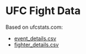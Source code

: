 # UFC Fight Data

Based on ufcstats.com:

- [event_details.csv](event_details.csv)
- [fighter_details.csv](fighter_details.csv)
